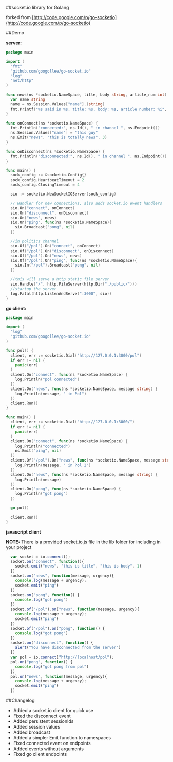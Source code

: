 ##socket.io library for Golang

forked from [http://code.google.com/p/go-socketio](http://code.google.com/p/go-socketio)

##Demo

**server:**

```go
package main

import (
  "fmt"
  "github.com/googollee/go-socket.io"
  "log"
  "net/http"
)

func news(ns *socketio.NameSpace, title, body string, article_num int) {
  var name string
  name = ns.Session.Values["name"].(string)
  fmt.Printf("%s said in %s, title: %s, body: %s, article number: %i", name, ns.Endpoint(), title, body, article_num)
}

func onConnect(ns *socketio.NameSpace) {
  fmt.Println("connected:", ns.Id(), " in channel ", ns.Endpoint())
  ns.Session.Values["name"] = "this guy"
  ns.Emit("news", "this is totally news", 3)
}

func onDisconnect(ns *socketio.NameSpace) {
  fmt.Println("disconnected:", ns.Id(), " in channel ", ns.Endpoint())
}

func main() {
  sock_config := &socketio.Config{}
  sock_config.HeartbeatTimeout = 2
  sock_config.ClosingTimeout = 4

  sio := socketio.NewSocketIOServer(sock_config)

  // Handler for new connections, also adds socket.io event handlers
  sio.On("connect", onConnect)
  sio.On("disconnect", onDisconnect)
  sio.On("news", news)
  sio.On("ping", func(ns *socketio.NameSpace){
    sio.Broadcast("pong", nil)
  })

  //in politics channel
  sio.Of("/pol").On("connect", onConnect)
  sio.Of("/pol").On("disconnect", onDisconnect)
  sio.Of("/pol").On("news", news)
  sio.Of("/pol").On("ping", func(ns *socketio.NameSpace){
    sio.In("/pol").Broadcast("pong", nil)
  })

  //this will serve a http static file server
  sio.Handle("/", http.FileServer(http.Dir("./public/")))
  //startup the server
  log.Fatal(http.ListenAndServe(":3000", sio))
}
```

**go client:**

```go
package main

import (
  "log"
  "github.com/googollee/go-socket.io"
)

func pol() {
  client, err := socketio.Dial("http://127.0.0.1:3000/pol")
  if err != nil {
    panic(err)
  }
  client.On("connect", func(ns *socketio.NameSpace) {
    log.Println("pol connected")
  })
  client.On("news", func(ns *socketio.NameSpace, message string) {
    log.Println(message, " in Pol")
  })
  client.Run()
}

func main() {
  client, err := socketio.Dial("http://127.0.0.1:3000/")
  if err != nil {
    panic(err)
  }
  client.On("connect", func(ns *socketio.NameSpace) {
    log.Println("connected")
    ns.Emit("ping", nil)
  })
  client.Of("/pol").On("news", func(ns *socketio.NameSpace, message string) {
    log.Println(message, " in Pol 2")
  })
  client.On("news", func(ns *socketio.NameSpace, message string) {
    log.Println(message)
  })
  client.On("pong", func(ns *socketio.NameSpace) {
    log.Println("got pong")
  })

  go pol()

  client.Run()
}
``` 

**javascript client**

 **NOTE:** There is a provided socket.io.js file in the lib folder for including in your project

```javascript
  var socket = io.connect();
  socket.on("connect", function(){
    socket.emit("news", "this is title", "this is body", 1)
  })
  socket.on("news", function(message, urgency){
    console.log(message + urgency);
    socket.emit("ping")
  })
  socket.on("pong", function() {
    console.log("got pong")
  })
  socket.of("/pol").on("news", function(message, urgency){
    console.log(message + urgency);
    socket.emit("ping")
  })
  socket.of("/pol").on("pong", function() {
    console.log("got pong")
  })
  socket.on("disconnect", function() {
    alert("You have disconnected from the server")
  })
  var pol = io.connect("http://localhost/pol");
  pol.on("pong", function() {
    console.log("got pong from pol")
  })
  pol.on("news", function(message, urgency){
    console.log(message + urgency);
    socket.emit("ping")
  })
```

##Changelog
- Added a socket.io client for quick use
- Fixed the disconnect event
- Added persistent sessionIds
- Added session values
- Added broadcast
- Added a simpler Emit function to namespaces
- Fixed connected event on endpoints
- Added events without arguments
- Fixed go client endpoints
